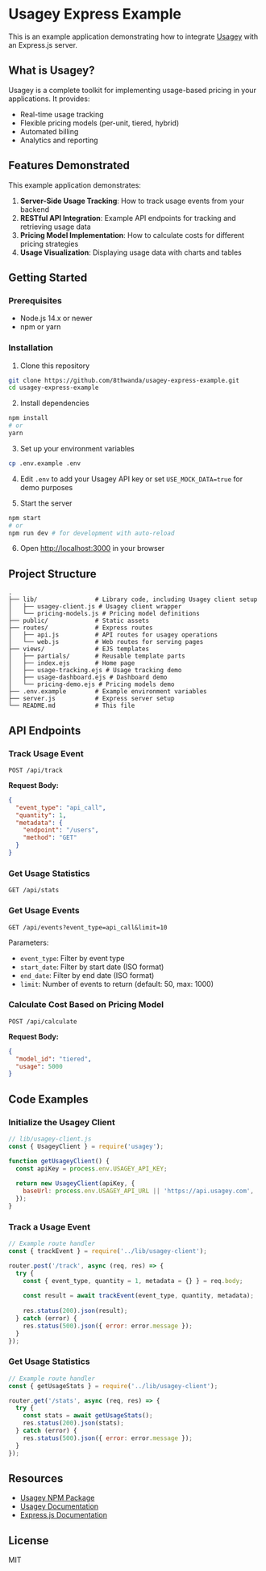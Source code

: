 # Usagey Express Example

This is an example application demonstrating how to integrate [Usagey](https://www.npmjs.com/package/usagey) with an Express.js server.

## What is Usagey?

Usagey is a complete toolkit for implementing usage-based pricing in your applications. It provides:

- Real-time usage tracking
- Flexible pricing models (per-unit, tiered, hybrid)
- Automated billing
- Analytics and reporting

## Features Demonstrated

This example application demonstrates:

1. **Server-Side Usage Tracking**: How to track usage events from your backend
2. **RESTful API Integration**: Example API endpoints for tracking and retrieving usage data
3. **Pricing Model Implementation**: How to calculate costs for different pricing strategies
4. **Usage Visualization**: Displaying usage data with charts and tables

## Getting Started

### Prerequisites

- Node.js 14.x or newer
- npm or yarn

### Installation

1. Clone this repository
```bash
git clone https://github.com/8thwanda/usagey-express-example.git
cd usagey-express-example
```

2. Install dependencies
```bash
npm install
# or
yarn
```

3. Set up your environment variables
```bash
cp .env.example .env
```

4. Edit `.env` to add your Usagey API key or set `USE_MOCK_DATA=true` for demo purposes

5. Start the server
```bash
npm start
# or
npm run dev # for development with auto-reload
```

6. Open [http://localhost:3000](http://localhost:3000) in your browser

## Project Structure

```
.
├── lib/                # Library code, including Usagey client setup
│   ├── usagey-client.js # Usagey client wrapper
│   └── pricing-models.js # Pricing model definitions
├── public/             # Static assets
├── routes/             # Express routes
│   ├── api.js          # API routes for usagey operations
│   └── web.js          # Web routes for serving pages
├── views/              # EJS templates
│   ├── partials/       # Reusable template parts
│   ├── index.ejs       # Home page
│   ├── usage-tracking.ejs # Usage tracking demo
│   ├── usage-dashboard.ejs # Dashboard demo
│   └── pricing-demo.ejs # Pricing models demo
├── .env.example        # Example environment variables
├── server.js           # Express server setup
└── README.md           # This file
```

## API Endpoints

### Track Usage Event

```
POST /api/track
```

**Request Body:**
```json
{
  "event_type": "api_call",
  "quantity": 1,
  "metadata": {
    "endpoint": "/users",
    "method": "GET"
  }
}
```

### Get Usage Statistics

```
GET /api/stats
```

### Get Usage Events

```
GET /api/events?event_type=api_call&limit=10
```

Parameters:
- `event_type`: Filter by event type
- `start_date`: Filter by start date (ISO format)
- `end_date`: Filter by end date (ISO format)
- `limit`: Number of events to return (default: 50, max: 1000)

### Calculate Cost Based on Pricing Model

```
POST /api/calculate
```

**Request Body:**
```json
{
  "model_id": "tiered",
  "usage": 5000
}
```

## Code Examples

### Initialize the Usagey Client

```javascript
// lib/usagey-client.js
const { UsageyClient } = require('usagey');

function getUsageyClient() {
  const apiKey = process.env.USAGEY_API_KEY;
  
  return new UsageyClient(apiKey, {
    baseUrl: process.env.USAGEY_API_URL || 'https://api.usagey.com',
  });
}
```

### Track a Usage Event

```javascript
// Example route handler
const { trackEvent } = require('../lib/usagey-client');

router.post('/track', async (req, res) => {
  try {
    const { event_type, quantity = 1, metadata = {} } = req.body;
    
    const result = await trackEvent(event_type, quantity, metadata);
    
    res.status(200).json(result);
  } catch (error) {
    res.status(500).json({ error: error.message });
  }
});
```

### Get Usage Statistics

```javascript
// Example route handler
const { getUsageStats } = require('../lib/usagey-client');

router.get('/stats', async (req, res) => {
  try {
    const stats = await getUsageStats();
    res.status(200).json(stats);
  } catch (error) {
    res.status(500).json({ error: error.message });
  }
});
```

## Resources

- [Usagey NPM Package](https://www.npmjs.com/package/usagey)
- [Usagey Documentation](https://usagey.com/docs)
- [Express.js Documentation](https://expressjs.com/)

## License

MIT
